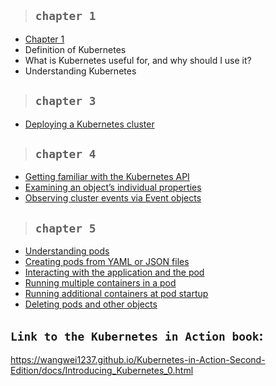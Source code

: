 > ## `chapter 1`

- [Chapter 1](./chapter_1/chapter_1.md)
- Definition of Kubernetes
- What is Kubernetes useful for, and why should I use it?
- Understanding Kubernetes

> ## `chapter 3`

- [Deploying a Kubernetes cluster](./chapter_3/chapter_3.md)

> ## `chapter 4`

- [Getting familiar with the Kubernetes API](./chapter_4/chapter_4_1.md)
- [Examining an object’s individual properties](./chapter_4/chapter_4_2.md)
- [Observing cluster events via Event objects](./chapter_4/chapter_4_3.md)

> ## `chapter 5`

- [Understanding pods](./chapter_5/5_1.md)
- [Creating pods from YAML or JSON files](./chapter_5/5_2.md)
- [Interacting with the application and the pod](./chapter_5/5_3.md)
- [Running multiple containers in a pod](./chapter_5/5_4.md)
- [Running additional containers at pod startup](./chapter_5/5_5.md)
- [Deleting pods and other objects](./chapter_5/5_6.md)

## `Link to the Kubernetes in Action book`:

https://wangwei1237.github.io/Kubernetes-in-Action-Second-Edition/docs/Introducing_Kubernetes_0.html
